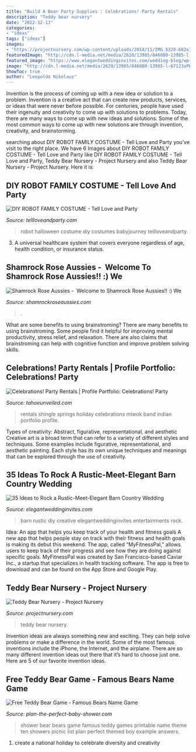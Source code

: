 ```yaml
---
title: "Build A Bear Party Supplies : Celebrations! Party Rentals"
description: "Teddy bear nursery"
date: "2022-12-13"
categories:
- "ideas"
tags: ["ideas"]
images:
- "https://projectnursery.com/wp-content/uploads/2014/11/IMG_8320-682x1024.jpg"
featuredImage: "http://cdn.l-media.net/media/2620/13985/846080-13985-l-67123aPEMeje.jpg"
featured_image: "https://www.elegantweddinginvites.com/wedding-blog/wp-content/uploads/2020/10/diy-creative-rustic-barn-wedding-food-display-ideas.jpg"
image: "http://cdn.l-media.net/media/2620/13985/846080-13985-l-67123aPEMeje.jpg"
ShowToc: true
author: "Leopoldo Nikolaus"
---
```



Invention is the process of coming up with a new idea or solution to a problem. Invention is a creative act that can create new products, services, or ideas that were never before possible. For centuries, people have used their ingenuity and creativity to come up with solutions to problems. Today, there are many ways to come up with new ideas and solutions. Some of the most common ways to come up with new solutions are through invention, creativity, and brainstorming.

	

		
searching about DIY ROBOT FAMILY COSTUME - Tell Love and Party you've visit to the right place. We have 6 Images about DIY ROBOT FAMILY COSTUME - Tell Love and Party like DIY ROBOT FAMILY COSTUME - Tell Love and Party, Teddy Bear Nursery - Project Nursery and also Teddy Bear Nursery - Project Nursery. Here it is:
		
    
## DIY ROBOT FAMILY COSTUME - Tell Love And Party

<img loading=lazy src="http://tellloveandparty.com/wp-content/uploads/2017/09/halloween-0021.jpg" onerror="this.onerror=null;this.src='https://tse1.mm.bing.net/th?id=OIP.wUnf3Ue5nq2Tctmm6lT_CgDMEy&amp;pid=15.1';" alt="DIY ROBOT FAMILY COSTUME - Tell Love and Party">

_Source: tellloveandparty.com_

>robot halloween costume diy costumes babyjourney tellloveandparty. 

	

3. A universal healthcare system that covers everyone regardless of age, health condition, or insurance status.

    
## Shamrock Rose Aussies - ﻿﻿﻿ Welcome To Shamrock Rose Aussies!! :) We

<img loading=lazy src="http://shamrockroseaussies.com/yahoo_site_admin/assets/images/DSC_0165.153163002_std.JPG" onerror="this.onerror=null;this.src='https://tse3.mm.bing.net/th?id=OIP.jpm-jpFmesnEshZAwc_AtwHaE0&amp;pid=15.1';" alt="Shamrock Rose Aussies - ﻿﻿﻿ Welcome to Shamrock Rose Aussies!! :) We">

_Source: shamrockroseaussies.com_

>. 

	

What are some benefits to using brainstroming?
There are many benefits to using brainstroming. Some people find it helpful for improving mental productivity, stress relief, and relaxation. There are also claims that brainstroming can help with cognitive function and improve problem solving skills.

    
## Celebrations! Party Rentals | Profile Portfolio: Celebrations! Party

<img loading=lazy src="http://cdn.l-media.net/media/2620/13985/846080-13985-l-67123aPEMeje.jpg" onerror="this.onerror=null;this.src='https://tse3.mm.bing.net/th?id=OIP.TP6TrevWDYGnvBeT0AAW0AHaFj&amp;pid=15.1';" alt="Celebrations! Party Rentals | Profile Portfolio: Celebrations! Party">

_Source: tahoeunveiled.com_

>rentals shingle springs holiday celebrations miwok band indian portfolio profile. 

	

Types of creativity: Abstract, figurative, representational, and aesthetic
Creative art is a broad term that can refer to a variety of different styles and techniques. Some examples include figurative, representational, and aesthetic painting. Each style has its own unique techniques and meanings that can be explored through the use of creativity.

    
## 35 Ideas To Rock A Rustic-Meet-Elegant Barn Country Wedding

<img loading=lazy src="https://www.elegantweddinginvites.com/wedding-blog/wp-content/uploads/2020/10/diy-creative-rustic-barn-wedding-food-display-ideas.jpg" onerror="this.onerror=null;this.src='https://tse1.mm.bing.net/th?id=OIP.IQlg9t2Fc6GkOSmxnOUD6AHaQe&amp;pid=15.1';" alt="35 Ideas to Rock a Rustic-Meet-Elegant Barn Country Wedding">

_Source: elegantweddinginvites.com_

>barn rustic diy creative elegantweddinginvites entertainments rock. 

	

Idea: An app that helps you keep track of your health and fitness goals
A new app that helps people stay on track with their fitness and health goals is making its debut this weekend. The app, called “MyFitnessPal,” allows users to keep track of their progress and see how they are doing against specific goals. MyFitnessPal was created by San Francisco-based Caviar Inc., a startup that specializes in health tracking software. The app is free to download and can be found on the App Store and Google Play.

    
## Teddy Bear Nursery - Project Nursery

<img loading=lazy src="https://projectnursery.com/wp-content/uploads/2014/11/IMG_8320-682x1024.jpg" onerror="this.onerror=null;this.src='https://tse4.mm.bing.net/th?id=OIP.5qM5AE9koktpkL-wmspoKQDHEs&amp;pid=15.1';" alt="Teddy Bear Nursery - Project Nursery">

_Source: projectnursery.com_

>teddy bear nursery. 

	

Invention ideas are always something new and exciting. They can help solve problems or make a difference in the world. Some of the most famous inventions include the iPhone, the Internet, and the airplane. There are so many different invention ideas out there that it’s hard to choose just one. Here are 5 of our favorite invention ideas.

    
## Free Teddy Bear Game - Famous Bears Name Game

<img loading=lazy src="http://www.plan-the-perfect-baby-shower.com/images/famous-bears-game.jpg" onerror="this.onerror=null;this.src='https://tse3.mm.bing.net/th?id=OIP.8fU1XzBLfGRzl0WT4bOqaQAAAA&amp;pid=15.1';" alt="Free Teddy Bear Game - Famous Bears Name Game">

_Source: plan-the-perfect-baby-shower.com_

>shower bear bears game famous teddy games printable name theme ten showers picnic list plan perfect themed boy example answers. 

	

1. create a national holiday to celebrate diversity and creativity

